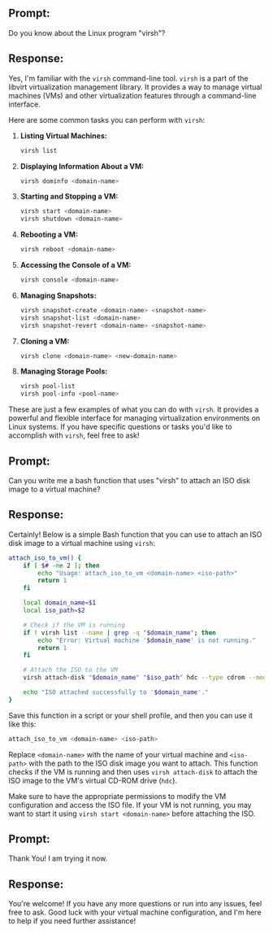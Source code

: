 ## Prompt:
Do you know about the Linux program "virsh"?

## Response:
Yes, I'm familiar with the `virsh` command-line tool. `virsh` is a part of the libvirt virtualization management library. It provides a way to manage virtual machines (VMs) and other virtualization features through a command-line interface.

Here are some common tasks you can perform with `virsh`:

1. **Listing Virtual Machines:**

   ```bash
   virsh list
   ```

2. **Displaying Information About a VM:**

   ```bash
   virsh dominfo <domain-name>
   ```

3. **Starting and Stopping a VM:**

   ```bash
   virsh start <domain-name>
   virsh shutdown <domain-name>
   ```

4. **Rebooting a VM:**

   ```bash
   virsh reboot <domain-name>
   ```

5. **Accessing the Console of a VM:**

   ```bash
   virsh console <domain-name>
   ```

6. **Managing Snapshots:**

   ```bash
   virsh snapshot-create <domain-name> <snapshot-name>
   virsh snapshot-list <domain-name>
   virsh snapshot-revert <domain-name> <snapshot-name>
   ```

7. **Cloning a VM:**

   ```bash
   virsh clone <domain-name> <new-domain-name>
   ```

8. **Managing Storage Pools:**

   ```bash
   virsh pool-list
   virsh pool-info <pool-name>
   ```

These are just a few examples of what you can do with `virsh`. It provides a powerful and flexible interface for managing virtualization environments on Linux systems. If you have specific questions or tasks you'd like to accomplish with `virsh`, feel free to ask!

## Prompt:
Can you write me a bash function that uses "virsh" to attach an ISO disk image to a virtual machine?

## Response:
Certainly! Below is a simple Bash function that you can use to attach an ISO disk image to a virtual machine using `virsh`:

```bash
attach_iso_to_vm() {
    if [ $# -ne 2 ]; then
        echo "Usage: attach_iso_to_vm <domain-name> <iso-path>"
        return 1
    fi

    local domain_name=$1
    local iso_path=$2

    # Check if the VM is running
    if ! virsh list --name | grep -q "$domain_name"; then
        echo "Error: Virtual machine '$domain_name' is not running."
        return 1
    fi

    # Attach the ISO to the VM
    virsh attach-disk "$domain_name" "$iso_path" hdc --type cdrom --mode readonly

    echo "ISO attached successfully to '$domain_name'."
}
```

Save this function in a script or your shell profile, and then you can use it like this:

```bash
attach_iso_to_vm <domain-name> <iso-path>
```

Replace `<domain-name>` with the name of your virtual machine and `<iso-path>` with the path to the ISO disk image you want to attach. This function checks if the VM is running and then uses `virsh attach-disk` to attach the ISO image to the VM's virtual CD-ROM drive (`hdc`).

Make sure to have the appropriate permissions to modify the VM configuration and access the ISO file. If your VM is not running, you may want to start it using `virsh start <domain-name>` before attaching the ISO.

## Prompt:
Thank You! I am trying it now.

## Response:
You're welcome! If you have any more questions or run into any issues, feel free to ask. Good luck with your virtual machine configuration, and I'm here to help if you need further assistance!

